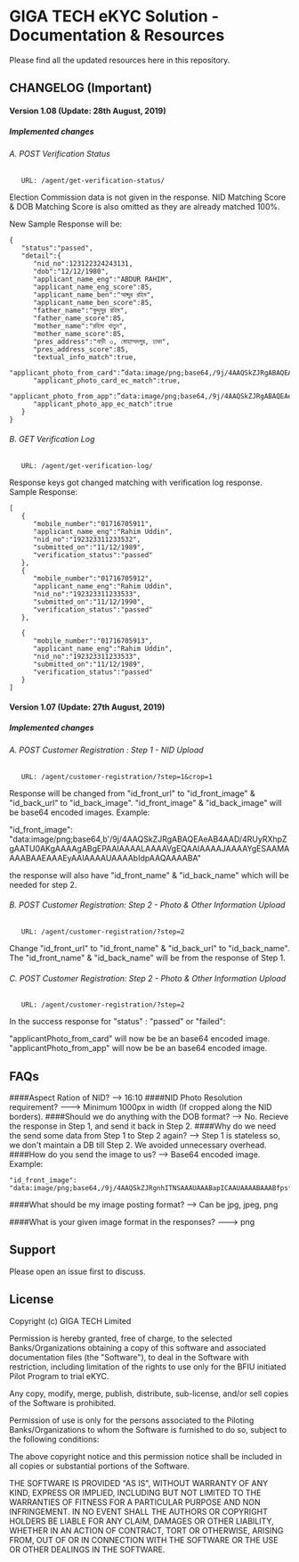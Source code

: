 # GIGA TECH eKYC Solution - Documentation & Resources

Please find all the updated resources here in this repository.

## CHANGELOG (Important)
#### Version 1.08 (Update: 28th August, 2019)

##### Implemented changes
###### A. POST Verification Status
       URL: /agent/get-verification-status/

Election Commission data is not given in the response.
NID Matching Score & DOB Matching Score is also omitted as they are already matched 100%.

New Sample Response will be:

```
{
   "status":"passed",
   "detail":{
      "nid_no":123122324243131,
      "dob":"12/12/1980",
      "applicant_name_eng":"ABDUR RAHIM",
      "applicant_name_eng_score":85,
      "applicant_name_ben":"আব্দুর রহিম",
      "applicant_name_ben_score":85,
      "father_name":"কুদ্দুসুর রহিম",
      "father_name_score":85,
      "mother_name":"রহিমা খাতুন",
      "mother_name_score":85,
      "pres_address":"বাড়ী ৩, মোহাম্মদপুর, ঢাকা",
      "pres_address_score":85,
      "textual_info_match":true,
      "applicant_photo_from_card":”data:image/png;base64,/9j/4AAQSkZJRgABAQEAeAB4AAD/4RUyRXhpZgAATU0AKgAAAAgABgEPAAIAAAALAAAAVgEQAAIAAAAJAAAAYgESAAMAAAABAAEAAAEyAAIAAAAUAAAAbIdpAAQA”,
      "applicant_photo_card_ec_match":true,
      "applicant_photo_from_app":”data:image/png;base64,/9j/4AAQSkZJRgABAQEAeAB4AAD/4RUyRXhpZgAATU0AKgAAAAgABgEPAAIAAAALAAAAVgEQAAIAAAAJAAAAYgESAAMAAAABAAEAAAEyAAIAAAAUAAAAbIdpAAQA”,
      "applicant_photo_app_ec_match":true
   }
}

``` 

###### B. GET Verification Log
       URL: /agent/get-verification-log/

Response keys got changed matching with verification log response.
Sample Response:
```
[
   {
      "mobile_number":"01716705911",
      "applicant_name_eng":"Rahim Uddin",
      "nid_no":"192323311233532",
      "submitted_on":"11/12/1989",
      "verification_status":"passed"
   },
   {
      "mobile_number":"01716705912",
      "applicant_name_eng":"Rahim Uddin",
      "nid_no":"192323311233533",
      "submitted_on":"11/12/1990",
      "verification_status":"passed"
   },

   {
      "mobile_number":"01716705913",
      "applicant_name_eng":"Rahim Uddin",
      "nid_no":"192323311233533",
      "submitted_on":"11/12/1989",
      "verification_status":"passed"
   }
]
```

#### Version 1.07 (Update: 27th August, 2019)

##### Implemented changes
###### A. POST Customer Registration : Step 1 - NID Upload
       URL: /agent/customer-registration/?step=1&crop=1

Response will be changed from "id_front_url" to "id_front_image" & "id_back_url" to "id_back_image".
"id_front_image" & "id_back_image" will be base64 encoded images. Example:

"id_front_image": "data:image/png;base64,b'/9j/4AAQSkZJRgABAQEAeAB4AAD/4RUyRXhpZgAATU0AKgAAAAgABgEPAAIAAAALAAAAVgEQAAIAAAAJAAAAYgESAAMAAAABAAEAAAEyAAIAAAAUAAAAbIdpAAQAAAABA"

the response will also have "id_front_name" & "id_back_name" which will be needed for step 2.


###### B. POST Customer Registration: Step 2 - Photo & Other Information Upload
       URL: /agent/customer-registration/?step=2

Change "id_front_url" to "id_front_name" & "id_back_url" to "id_back_name".
The "id_front_name" & "id_back_name" will be from the response of Step 1.

###### C. POST Customer Registration: Step 2 - Photo & Other Information Upload
       URL: /agent/customer-registration/?step=2

In the success response for "status" : "passed" or "failed":

"applicantPhoto_from_card" will now be be an base64 encoded image.
"applicantPhoto_from_app" will now be be an base64 encoded image.

## FAQs
####Aspect Ration of NID?
--> 16:10
####NID Photo Resolution requirement?
---> Minimum 1000px in width (If cropped along the NID borders).
####Should we do anything with the DOB format?
--> No. Recieve the response in Step 1, and send it back in Step 2.
####Why do we need the send some data from Step 1 to Step 2 again?
--> Step 1 is stateless so, we don't maintain a DB till Step 2. We avoided unnecessary overhead.
####How do you send the image to us?
--> Base64 encoded image. Example:
```
"id_front_image": "data:image/png;base64,/9j/4AAQSkZJRgnhITNSAAAUAAABapICAAUAAAABAAABfpsfsdfsscfss3DFFFGDF"
```
####What should be my image posting format?
--> Can be jpg, jpeg, png

####What is your given image format in the responses?
---> png

## Support
Please open an issue first to discuss.

## License
Copyright (c) GIGA TECH Limited

Permission is hereby granted, free of charge, to the selected Banks/Organizations obtaining a copy of this software and associated documentation files (the "Software"), to deal in the Software with restriction, including limitation of the rights to use only for the BFIU initiated Pilot Program to trial eKYC.


Any copy, modify, merge, publish, distribute, sub-license, and/or sell copies of the Software is prohibited.

Permission of use is only for the persons associated to the Piloting Banks/Organizations to whom the Software is furnished to do so, subject to the following conditions:

The above copyright notice and this permission notice shall be included in all copies or substantial portions of the Software.

THE SOFTWARE IS PROVIDED "AS IS", WITHOUT WARRANTY OF ANY KIND, EXPRESS OR IMPLIED, INCLUDING BUT NOT LIMITED TO THE WARRANTIES OF FITNESS FOR A PARTICULAR PURPOSE AND NON INFRINGEMENT. IN NO EVENT SHALL THE AUTHORS OR COPYRIGHT HOLDERS BE LIABLE FOR ANY CLAIM, DAMAGES OR OTHER LIABILITY, WHETHER IN AN ACTION OF CONTRACT, TORT OR OTHERWISE, ARISING FROM, OUT OF OR IN CONNECTION WITH THE SOFTWARE OR THE USE OR OTHER DEALINGS IN THE
SOFTWARE.
